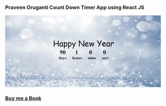 ### Praveen Oruganti  Count Down Timer  App using React JS

![screenshot of the app](https://raw.githubusercontent.com/praveenoruganti/praveenoruganti-reactjs/master/0_Projects/praveenoruganti-countdown-timer-app/src/images/screenshot.PNG "Count Down Timer App")

### [Buy me a Book](https://www.buymeacoffee.com/praveenoruganti)
